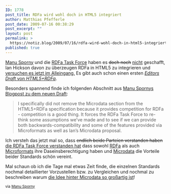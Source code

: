 ```yaml
---
ID: 1778
post_title: RDFa wird wohl doch in HTML5 integriert
author: Matthias Pfefferle
post_date: 2009-07-16 00:38:29
post_excerpt: ""
layout: post
permalink: >
  https://notiz.blog/2009/07/16/rdfa-wird-wohl-doch-in-html5-integriert/
published: true
---
```

<a href="http://blog.digitalbazaar.com/">Manu Sporny</a> und die <a href="http://www.w3.org/2001/sw/BestPractices/HTML/">RDFa Task Force</a> haben es <del datetime="2009-07-24T07:02:23+00:00">doch noch</del> <ins datetime="2009-07-24T07:02:23+00:00">nicht</ins> geschafft, Ian Hickson davon zu überzeugen RDFa in HTML5 zu integrieren und <ins datetime="2009-07-24T07:02:23+00:00">versuchen es jetzt im Alleingang.</ins> Es gibt auch schon einen ersten <a href="http://dev.w3.org/html5/rdfa/rdfa-module.html"><em>Editors Draft</em> von <em>HTML5+RDFa</em></a>.

Besonders spannend finde ich folgenden Abschnitt aus <a href="http://blog.digitalbazaar.com/2009/07/13/html5rdfa/2/">Manu Spornys Blogpost zu dem neuen Draft</a>:

<blockquote>I specifically did not remove the Microdata section from the HTML5+RDFa specification because it provides competition for RDFa - competition is a good thing. It forces the RDFa Task Force to re-think some assumptions we’ve made and to see if we can provide both backwards-compatibility and some of the features provided via Microformats as well as Ian’s Microdata proposal.</blockquote>

Ich versteh das jetzt mal so, dass <del datetime="2009-07-24T07:05:44+00:00">endlich beide Parteien verstanden haben</del> <ins datetime="2009-07-24T07:05:44+00:00">die RDFa Task Force verstanden hat</ins> dass sowohl <a href="http://notiz.blog/2008/03/02/rdfa-basics/">RDFa</a> als auch <a href="http://notiz.blog/2006/11/20/microformats/">Microformats</a> ihre Daseinsberechtigung haben und <a href="http://www.whatwg.org/specs/web-apps/current-work/multipage/microdata.html">Microdata</a> die Vorteile beider Standards schön vereint.

Mal schaun ob ich die Tage mal etwas Zeit finde, die einzelnen Standards nochmal detaillierter Vorzustellen bzw. zu Vergleichen und nochmal zu beschreiben warum <a href="http://notiz.blog/2009/06/18/microdata-semantisches-html5/">die Idee hinter Microdata so großartig ist</a>!

<small>via <a href="http://blog.digitalbazaar.com/2009/07/13/html5rdfa/2/">Manu Sporny</a></small>